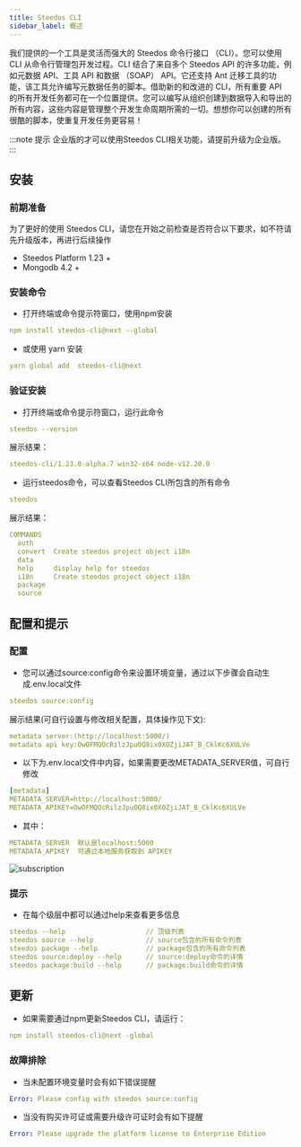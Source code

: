 ```yaml
---
title: Steedos CLI
sidebar_label: 概述
---
```


我们提供的一个工具是灵活而强大的 Steedos 命令行接口 （CLI）。您可以使用 CLI 从命令行管理包开发过程。CLI 结合了来自多个 Steedos API 的许多功能，例如元数据 API、工具 API 和数据 （SOAP） API。它还支持 Ant 迁移工具的功能，该工具允许编写元数据任务的脚本。借助新的和改进的 CLI，所有重要 API 的所有开发任务都可在一个位置提供。您可以编写从组织创建到数据导入和导出的所有内容，这些内容是管理整个开发生命周期所需的一切。想想你可以创建的所有很酷的脚本，使重复开发任务更容易！

:::note 提示
企业版的才可以使用Steedos CLI相关功能，请提前升级为企业版。
:::

## 安装

### 前期准备

为了更好的使用 Steedos CLI，请您在开始之前检查是否符合以下要求，如不符请先升级版本，再进行后续操作

- Steedos Platform 1.23 +
- Mongodb 4.2 +

### 安装命令

- 打开终端或命令提示符窗口，使用npm安装

```yml
npm install steedos-cli@next --global
```

- 或使用 yarn 安装

```yml
yarn global add  steedos-cli@next
```

### 验证安装

- 打开终端或命令提示符窗口，运行此命令

```yml
steedos --version
```

展示结果：

```yml
steedos-cli/1.23.0-alpha.7 win32-x64 node-v12.20.0
```

- 运行steedos命令，可以查看Steedos CLI所包含的所有命令

```yml
steedos
```

展示结果：

```yml
COMMANDS 
  auth
  convert  Create steedos project object i18n
  data
  help     display help for steedos
  i18n     Create steedos project object i18n
  package
  source
```

## 配置和提示

### 配置

- 您可以通过source:config命令来设置环境变量，通过以下步骤会自动生成.env.local文件

```yml
steedos source:config
```

展示结果(可自行设置与修改相关配置，具体操作见下文):

```yml
metadata server:(http://localhost:5000/)
metadata api key:OwOFMQOcRilzJpu0Q8ix0XOZjiJAT_B_CklKc6XULVe
```

- 以下为.env.local文件中内容，如果需要更改METADATA_SERVER值，可自行修改

```yml
[metadata]
METADATA_SERVER=http://localhost:5000/
METADATA_APIKEY=OwOFMQOcRilzJpu0Q8ix0XOZjiJAT_B_CklKc6XULVe
```

- 其中：

```yml
METADATA_SERVER  默认是localhost:5000
METADATA_APIKEY  可通过本地服务获取到 APIKEY
```

![subscription](/assets/dx/setup_guide/API_key.gif)

### 提示

- 在每个级层中都可以通过help来查看更多信息

```yml
steedos --help                    // 顶级列表
steedos source --help             // source包含的所有命令列表
steedos package --help            // package包含的所有命令列表
steedos source:deploy --help      // source:deploy命令的详情
steedos package:build --help      // package:build命令的详情
```

## 更新

- 如果需要通过npm更新Steedos CLI，请运行：

```yml
npm install steedos-cli@next -global
```

### 故障排除

- 当未配置环境变量时会有如下错误提醒

```yml
Error: Please config with steedos source:config
```

- 当没有购买许可证或需要升级许可证时会有如下提醒

```yml
Error: Please upgrade the platform license to Enterprise Edition
```
